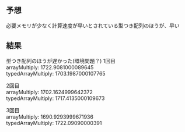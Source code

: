 ## 予想

必要メモリが少なく計算速度が早いとされている型つき配列のほうが、早い

## 結果

型つき配列のほうが遅かった(環境問題？)
1回目  
arrayMultiply: 1722.9081000089645  
typedArrayMultiply: 1703.1987000107765

2回目  
arrayMultiply: 1702.1624999642372  
typedArrayMultiply: 1717.4135000109673

3回目  
arrayMultiply: 1690.9293999671936  
typedArrayMultiply: 1722.09090000391

